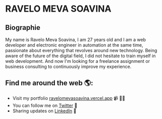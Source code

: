 # RAVELO MEVA SOAVINA

## Biographie

My name is Ravelo Meva Soavina, I am 27 years old and I am a web developer and electronic engineer in automation at the same time, passionate about everything that revolves around new technology. Being aware of the future of the digital field, I did not hesitate to train myself in web development. And now I'm looking for a freelance assignment or business consulting to continuously improve my experience.

## Find me around the web 🌎:

- Visit my portfolio [ravelomevasoavina.vercel.app](https://ravelomevasoavina.vercel.app/) 📹 ✍🏾
- You can follow me on  [](https://codepen.io/m0nica)[Twitter](https://twitter.com/RaveloMeva) 🏓
- Sharing updates on [LinkedIn](https://www.linkedin.com/in/meva-ravelo-8a455120a/) 💼

